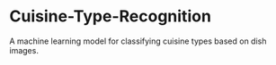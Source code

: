 # Cuisine-Type-Recognition
A machine learning model for classifying cuisine types based on dish images. 

